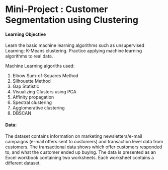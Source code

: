 # Mini-Project : Customer Segmentation using Clustering

#### Learning Objective

Learn the basic machine learning algorithms such as unsupervised Learning: K-Means clustering.
Practice applying machine learning algorithms to real data. 

Machine Learning algoriths used:
1. Elbow Sum-of-Squares Method
2. Silhouette Method
3. Gap Statistic
4. Visualizing Clusters using PCA
5. Affinity propagation
6. Spectral clustering
7. Agglomerative clustering
8. DBSCAN

#### Data:

The dataset contains information on marketing newsletters/e-mail campaigns (e-mail offers sent to customers) and transaction level data from customers. The transactional data shows which offer customers responded to, and what the customer ended up buying. The data is presented as an Excel workbook containing two worksheets. Each worksheet contains a different dataset.
